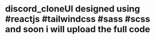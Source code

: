 # discord_cloneUI designed using #reactjs #tailwindcss #sass #scss and soon i will upload the full code 
